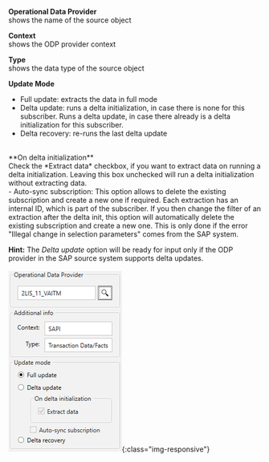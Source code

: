 **Operational Data Provider**<br/>
shows the name of the source object 

**Context**<br/>
shows the ODP provider context 

**Type**<br/>
shows the data type of the source object

**Update Mode** 
- Full update: extracts the data in full mode
- Delta update: runs a delta initialization, in case there is none for this subscriber. Runs a delta update, in case there already is a delta initialization for this subscriber. 
- Delta recovery: re-runs the last delta update 
<br>
**On delta initialization** <br/>
Check the *Extract data* checkbox, if you want to extract data on running a delta initialization. Leaving this box unchecked will run a delta initialization without extracting data. 

<br>
- Auto-sync subscription: This option allows to delete the existing subscription and create a new one if required. Each extraction has an internal ID, which is part of the subscriber. If you then change the filter of an extraction after the delta init, this option will automatically delete the existing subscription and create a new one. This is only done if the error "Illegal change in selection parameters" comes from the SAP system.


**Hint:** The *Delta update* option will be ready for input only if the ODP provider in the SAP source system supports delta updates. 
<br/><br/>
![ODP Settings](/img/content/odp/odp-settings-01.png){:class="img-responsive"}
<br/>
